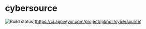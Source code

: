 cybersource
===========

![Build status](https://ci.appveyor.com/api/projects/status/2a5ixqlc027d3n05)](https://ci.appveyor.com/project/jpknoll/cybersource)
